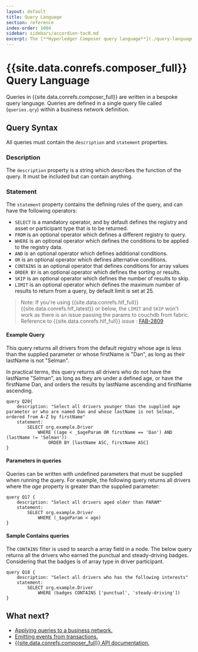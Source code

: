 ```yaml
---
layout: default
title: Query Language
section: reference
index-order: 1004
sidebar: sidebars/accordion-toc0.md
excerpt: The [**Hyperledger Composer query language**](./query-language.html) defines queries to run and return data from business networks.
---
```


# {{site.data.conrefs.composer_full}} Query Language

Queries in {{site.data.conrefs.composer_full}} are written in a bespoke query language. Queries are defined in a single query file called (`queries.qry`) within a business network definition.

## Query Syntax

All queries must contain the `description` and `statement` properties.

### Description

The `description` property is a string which describes the function of the query. It must be included but can contain anything.

### Statement

The `statement` property contains the defining rules of the query, and can have the following operators:

- `SELECT` is a mandatory operator, and by default defines the registry and asset or participant type that is to be returned.
- `FROM` is an optional operator which defines a different registry to query.
- `WHERE` is an optional operator which defines the conditions to be applied to the registry data.
- `AND` is an optional operator which defines additional conditions.
- `OR` is an optional operator which defines alternative conditions.
- `CONTAINS` is an optional operator that defines conditions for array values
- `ORDER BY` is an optional operator which defines the sorting or results.
- `SKIP` is an optional operator which defines the number of results to skip.
- `LIMIT` is an optional operator which defines the maximum number of results to return from a query, by default limit is set at 25.

> Note: If you're using {{site.data.conrefs.hlf_full}} {{site.data.conrefs.hlf_latest}} or below, the `LIMIT` and `SKIP` won't work as there is an issue passing the params to couchdb from fabric. Reference to {{site.data.conrefs.hlf_full}} issue : [FAB-2809](https://jira.hyperledger.org/browse/FAB-2809)

#### Example Query

This query returns all drivers from the default registry whose age is less than the supplied parameter _or_ whose firstName is "Dan", as long as their lastName is not "Selman".

In practical terms, this query returns all drivers who do not have the lastName "Selman", as long as they are under a defined age, or have the firstName Dan, and orders the results by lastName ascending and firstName ascending.

```
query Q20{
    description: "Select all drivers younger than the supplied age parameter or who are named Dan and whose lastName is not Selman, ordered from A-Z by firstName"
    statement:
        SELECT org.example.Driver
            WHERE ((age < _$ageParam OR firstName == 'Dan') AND (lastName != 'Selman'))
                ORDER BY [lastName ASC, firstName ASC]
}
```

#### Parameters in queries

Queries can be written with undefined parameters that must be supplied when running the query. For example, the following query returns all drivers where the _age_ property is greater than the supplied parameter:

```
query Q17 {
    description: "Select all drivers aged older than PARAM"
    statement:
        SELECT org.example.Driver
            WHERE (_$ageParam < age)
}
```

#### Sample Contains queries

The `CONTAINS` filter is used to search a array field in a node. The below query returns all the drivers who earned the punctual and steady-driving badges. Considering that the badges is of array type in driver participant.


```
query Q18 {
    description: "Select all drivers who has the following interests"
    statement:
        SELECT org.example.Driver
            WHERE (badges CONTAINS ['punctual', 'steady-driving'])
}
```

## What next?

- [Applying queries to a business network.](../business-network/query.html)
- [Emitting events from transactions.](../business-network/publishing-events.html)
- [{{site.data.conrefs.composer_full}} API documentation.](../api/api-doc-index.html)
